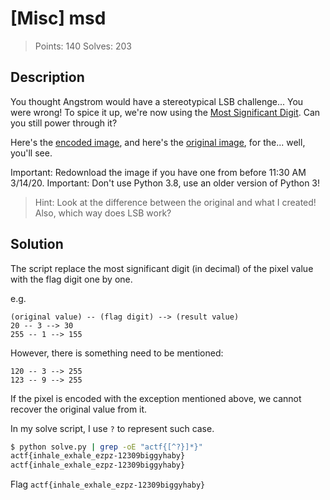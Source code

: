 # [Misc] msd

> Points: 140
> Solves: 203

## Description

You thought Angstrom would have a stereotypical LSB challenge...
You were wrong!
To spice it up, we're now using the [Most Significant Digit](public.py). Can you still power through it?

Here's the [encoded image](output.png), and here's the [original image](breathe.jpg), for the... well, you'll see.

Important: Redownload the image if you have one from before 11:30 AM 3/14/20.
Important: Don't use Python 3.8, use an older version of Python 3!

> Hint: Look at the difference between the original and what I created!
> Also, which way does LSB work?

## Solution

The script replace the most significant digit (in decimal) of the pixel value with the flag digit one by one.

e.g.
```
(original value) -- (flag digit) --> (result value)
20 -- 3 --> 30
255 -- 1 --> 155
```

However, there is something need to be mentioned:

```
120 -- 3 --> 255
123 -- 9 --> 255
```

If the pixel is encoded with the exception mentioned above, we cannot recover the original value from it.

In my solve script, I use `?` to represent such case.

```sh
$ python solve.py | grep -oE "actf{[^?}]*}"
actf{inhale_exhale_ezpz-12309biggyhaby}
actf{inhale_exhale_ezpz-12309biggyhaby}
```

Flag `actf{inhale_exhale_ezpz-12309biggyhaby}`

